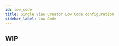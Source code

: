 ```yaml
---
id: low_code
title: Single View Creator Low Code configuration
sidebar_label: Low Code
---
```


## WIP
